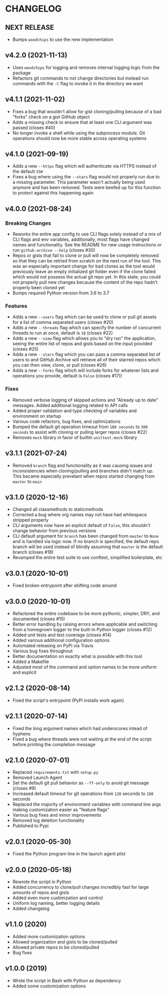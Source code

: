 # CHANGELOG

## NEXT RELEASE

* Bumps `woodchips` to use the new implementation

## v4.2.0 (2021-11-13)

* Uses `woodchips` for logging and removes internal logging logic from the package
* Refactors git commands to not change directories but instead run commands with the `-C` flag to invoke it in the directory we want

## v4.1.1 (2021-11-02)

* Fixes a bug that wouldn't allow for gist cloning/pulling because of a bad "forks" check on a gist GitHub object
* Adds a missing check to ensure that at least one CLI argument was passed (closes #40)
* No longer invoke a shell while using the subprocess module. Git operations should now be more stable across operating systems

## v4.1.0 (2021-09-19)

* Adds a new `--https` flag which will authenticate via HTTPS instead of the default `SSH`
* Fixes a bug where using the `--stars` flag would not properly run due to a missing parameter. This parameter wasn't actually being used anymore and has been removed. Tests were beefed up for this function to protect against this happening again

## v4.0.0 (2021-08-24)

### Breaking Changes

* Reworks the entire app config to use CLI flags solely instead of a mix of CLI flags and env variables, additionally, most flags have changed names and functionality. See the README for new usage instructions or run `github-archive --help` (closes #30)
* Repos or gists that fail to clone or pull will now be completely removed so that they can be retried from scratch on the next run of the tool. This was an especially important change for bad clones as the tool would previously leave an empty initialized git folder even if the clone failed which would not possess the actual git repo yet. In this state, you could not properly pull new changes because the content of the repo hadn't properly been cloned yet
* Bumps required Python version from 3.6 to 3.7

### Features

* Adds a new `--users` flag which can be used to clone or pull git assets for a list of comma separated users (closes #20)
* Adds a new `--threads` flag which can specify the number of concurrent threads to run at once, default is `10` (closes #22)
* Adds a new `--view` flag which allows you to "dry run" the application, seeing the entire list of repos and gists based on the input provided (closes #25)
* Adds a new `--stars` flag which you can pass a comma separated list of users to and GitHub Archive will retrieve all of their starred repos which you can then view, clone, or pull (closes #26)
* Adds a new `--forks` flag which will include forks for whatever lists and operations you provide, default is `False` (closes #17))

### Fixes

* Removed verbose logging of skipped actions and "Already up to date" messages. Added additional logging related to API calls
* Added proper validation and type checking of variables and environment on startup
* Various code refactors, bug fixes, and optimizations
* Bumped the default git operation timeout from `180 seconds` to `300 seconds` to assist with cloning or pulling larger repos (closes #22)
* Removes `mock` library in favor of builtin `unittest.mock` library

## v3.1.1 (2021-07-24)

* Removed `branch` flag and functionality as it was causing issues and inconsistencies when cloning/pulling and branches didn't match up. This became especially prevelant when repos started changing from `master` to `main`

## v3.1.0 (2020-12-16)

* Changed all classmethods to staticmethods
* Corrected a bug where org names may not have had whitespace stripped properly
* CLI arguments now have an explicit default of `False`, this shouldn't change behavior from previous versions
* CLI default argument for `branch` has been changed from `master` to `None` and is handled via logic now. If no branch is specified, the default repo branch will be used instead of blindly assuming that `master` is the default branch (closes #18)
* Revamped the entire test suite to use conftest, simplified boilerplate, etc

## v3.0.1 (2020-10-01)

* Fixed broken entrypoint after shifting code around

## v3.0.0 (2020-10-01)

* Refactored the entire codebase to be more pythonic, simpler, DRY, and documented (closes #15)
* Better error handling by raising errors where applicable and switching from a homegrown logger to the built-in Python logger (closes #12)
* Added unit tests and test coverage (closes #14)
* Added various additional configuration options
* Automated releasing on PyPi via Travis
* Various bug fixes throughout
* Better documentation on exactly what is possible with this tool
* Added a Makefile
* Adjusted most of the command and option names to be more uniform and explicit

## v2.1.2 (2020-08-14)

* Fixed the script's entrypoint (PyPi installs work again)

## v2.1.1 (2020-07-14)

* Fixed the long argument names which had underscores intead of hyphens
* Fixed a bug where threads were not waiting at the end of the script before printing the completion message

## v2.1.0 (2020-07-01)

* Replaced `requirements.txt` with `setup.py`
* Removed Launch Agent
* Set the default git pull behavior as `--ff-only` to avoid git message (closes #9)
* Increased default timeout for git operations from `120` seconds to `180` seconds
* Replaced the majority of environment variables with command line args making customization easier as "feature flags"
* Various bug fixes and minor improvements
* Removed log deletion functionality
* Published to Pypi

## v2.0.1 (2020-05-30)

* Fixed the Python program line in the launch agent plist

## v2.0.0 (2020-05-18)

* Rewrote the script in Python
* Added concurrency to clone/pull changes incredibly fast for large amounts of repos and gists
* Added even more custimization and control
* Uniform log naming, better logging details
* Added changelog

## v1.1.0 (2020)

* Added more customization options
* Allowed organization and gists to be cloned/pulled
* Allowed private repos to be cloned/pulled
* Bug fixes

## v1.0.0 (2019)

* Wrote the script in Bash with Python as dependency
* Added some customization options

